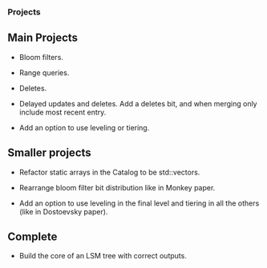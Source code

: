 ### Projects

## Main Projects

- Bloom filters.

- Range queries.

- Deletes.

- Delayed updates and deletes. Add a deletes bit, and when merging only include most recent entry.

- Add an option to use leveling or tiering.


## Smaller projects

- Refactor static arrays in the Catalog to be std::vectors.

- Rearrange bloom filter bit distribution like in Monkey paper.

- Add an option to use leveling in the final level and tiering in all the others (like in Dostoevsky paper).


## Complete

- Build the core of an LSM tree with correct outputs.
